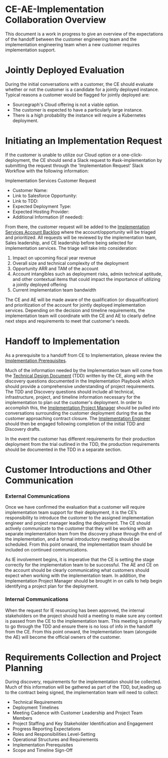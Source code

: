# CE-AE-Implementation Collaboration Overview

This document is a work in progress to give an overview of the expectations of the handoff between the customer engineering team and the implementation engineering team when a new customer requires implementation support.

# Jointly Deployed Evaluation

During the initial conversations with a customer, the CE should evaluate whether or not the customer is a candidate for a jointly deployed instance. Typical reasons a customer would be flagged for jointly deployed are:

- Sourcegraph's Cloud offering is not a viable option.
- The customer is expected to have a particularly large instance.
- There is a high probability the instance will require a Kubernetes deployment.

# Initiating an Implementation Request

If the customer is unable to utilize our Cloud option or a one-click-deployment, the CE should send a Slack request to #ask-implementation by submitting the request through the 'Implementation Request' Slack Workflow with the following information:

Implementation Services Customer Request

- Customer Name:
- Link to Salesforce Opportunity:
- Link to TDD:
- Expected Deployment Type:
- Expected Hosting Provider:
- Additional Information (if needed):

From there, the customer request will be added to the [Implementation Services Account Backlog](https://docs.google.com/spreadsheets/d/1-79Q5RwAizDY3jBXSWQwmV9G6Jv5nrHzmcvemm4KffQ/edit#gid=0) where the account/opportunity will be triaged and prioritized. All requests will be reviewed by the implementation team, Sales leadership, and CE leadership before being selected for implementation services. The triage will take into consideration:

1. Impact on upcoming fiscal year revenue
2. Overall size and technical complexity of the deployment
3. Opportunity ARR and TAM of the account
4. Account intangibles such as deployment risks, admin technical aptitude, and other contextual items that could impact the importance of utilizing a jointly deployed offering
5. Current implementation team bandwidth<br>

The CE and AE will be made aware of the qualification (or disqualification) and prioritization of the account for jointly deployed implementation services. Depending on the decision and timeline requirements, the implementation team will coordinate with the CE and AE to clearly define next steps and requirements to meet that customer's needs.

# Handoff to Implementation

As a prerequisite to a handoff from CE to Implementation, please review the [Implementation Prerequisites](implementation-prerequisites.md).

Much of the information needed by the Implementation team will come from the [Technical Design Document](https://docs.google.com/document/d/1vjETRXdUtLSTRrnMAuN6aEbR_Xx0qHacONrnI0zoPyc/edit#heading=h.y9pic5x93a9l) (TDD) written by the CE, along with the discovery questions documented in the Implementation Playbook which should provide a comprehensive understanding of project requirements. The TDD and Discovery questions should include all technical, infrastructure, project, and timeline information necessary for the implementation to plan out the customer's deployment. In order to accomplish this, the [Implementation Project Manager](../tpm/index.md) should be pulled into conversations surrounding the customer deployment during the as the customer approaching contract closure. The [Implementation Engineer](index.md) should then be engaged following completion of the initial TDD and Discovery drafts.

In the event the customer has different requirements for their production deployment from the trial outlined in the TDD, the production requirements should be documented in the TDD in a separate section.

# Customer Introductions and Other Communication

### External Communications

Once we have confirmed the evaluation that a customer will require implementation team support for their deployment, it is the CE’s responsibility to introduce the customer to the assigned implementation engineer and project manager leading the deployment. The CE should actively communicate to the customer that they will be working with an separate implementation team from the discovery phase through the end of the implementation, and a formal introductory meeting should be scheduled. From this point onward, the implementation team should be included on continued communications.

As IE involvement begins, it is imperative that the CE is setting the stage correctly for the implementation team to be successful. The AE and CE on the account should be clearly communicating what customers should expect when working with the implementation team. In addition, the Implementation Project Manager should be brought in on calls to help begin identifying a project plan for the deployment.

### Internal Communications

When the request for IE resourcing has been approved, the internal stakeholders on the project should hold a meeting to make sure any context is passed from the CE to the implementation team. This meeting is primarily to go through the TDD and ensure there is no loss of info in the handoff from the CE. From this point onward, the Implementation team (alongside the AE) will become the official owners of the customer.

# Requirements Collection and Project Planning

During discovery, requirements for the implementation should be collected. Much of this information will be gathered as part of the TDD, but,leading up to the contract being signed, the implementation team will need to collect:

- Technical Requirements
- Deployment Timelines
- Meeting Cadence with Customer Leadership and Project Team Members
- Project Staffing and Key Stakeholder Identification and Engagement
- Progress Reporting Expectations
- Roles and Responsibilities Level-Setting
- Operational Structures and Requirements
- Implementation Prerequisites
- Scope and Timeline Sign-Off
